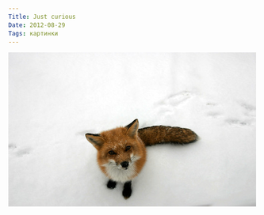 ```yaml
---
Title: Just curious
Date: 2012-08-29
Tags: картинки
---
```


![just-curious.jpeg](images/just-curious.jpeg)

